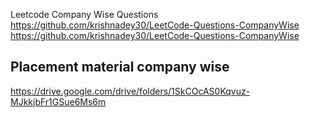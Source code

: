 Leetcode Company Wise Questions https://github.com/krishnadey30/LeetCode-Questions-CompanyWise https://github.com/krishnadey30/LeetCode-Questions-CompanyWise

## Placement material company wise
https://drive.google.com/drive/folders/1SkCOcAS0Kqvuz-MJkkjbFr1GSue6Ms6m

